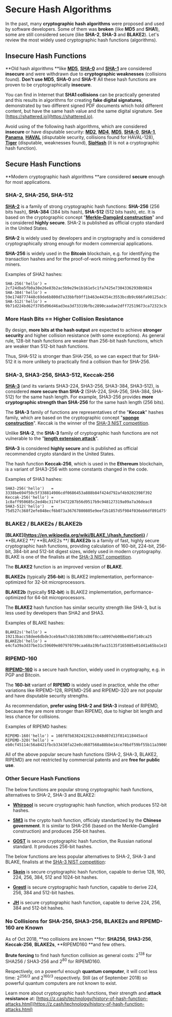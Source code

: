 # Secure Hash Algorithms

In the past, many **cryptographic hash algorithms** were proposed and used by software developers. Some of them was **broken** (like **MD5** and **SHA1**), some are still considered secure (like **SHA-2**, **SHA-3** and **BLAKE2**). Let's review the most widely used cryptographic hash functions \(algorithms\).

## Insecure Hash Functions

**Old hash algorithms **like **[MD5](https://en.wikipedia.org/wiki/MD5)**, **[SHA-0](https://en.wikipedia.org/wiki/SHA-1#SHA-0)** and **[SHA-1](https://en.wikipedia.org/wiki/SHA-1)** are considered **insecure** and were withdrawn due to **cryptographic weaknesses** \(collisions found\). **Don't use MD5**, **SHA-0** and **SHA-1**! All these hash functions are proven to be cryptographically **insecure**.

You can find in Internet that **SHA1 collisions** can be practically generated and this results in algorithms for creating **fake digital signatures**, demonstrated by two different signed PDF documents which hold different content, but have the same hash value and the same digital signature. See [https://shattered.io](https://shattered.io).

Avoid using of the following hash algorithms, which are considered **insecure** or have disputable security: **[MD2](https://en.wikipedia.org/wiki/MD2_\(hash_function)**, **[MD4](https://en.wikipedia.org/wiki/MD4)**, **[MD5](https://en.wikipedia.org/wiki/MD5)**, **[SHA-0](https://en.wikipedia.org/wiki/SHA-1#SHA-0)**, **[SHA-1](https://en.wikipedia.org/wiki/SHA-1)**, **[Panama](https://en.wikipedia.org/wiki/Panama_\(cryptography)**, **[HAVAL](https://en.wikipedia.org/wiki/HAVAL)** (disputable security, collisions found for HAVAL-128), **[Tiger](https://en.wikipedia.org/wiki/Tiger_\(hash_function)** (disputable, weaknesses found), **[SipHash](https://en.wikipedia.org/wiki/SipHash)** (it is not a cryptographic hash function).

## Secure Hash Functions

**Modern cryptographic hash algorithms **are considered **secure** enough for most applications.

### SHA-2, SHA-256, SHA-512

**[SHA-2](https://en.wikipedia.org/wiki/SHA-2)** is a family of strong cryptographic hash functions: **SHA-256** (256 bits hash), **SHA-384** (384 bits hash), **SHA-512** (512 bits hash), etc. It is based on the cryptographic concept "[**Merkle–Damgård construction**](https://en.wikipedia.org/wiki/Merkle%E2%80%93Damg%C3%A5rd_construction)" and is considered **highly secure**. SHA-2 is published as official crypto standard in the United States.

**SHA-2** is widely used by developers and in cryptography and is considered cryptographically strong enough for modern commercial applications.

**SHA-256** is widely used in the **Bitcoin** blockchain, e.g. for identifying the transaction hashes and for the proof-of-work mining performed by the miners.

Examples of SHA2 hashes:
```
SHA-256('hello') = 2cf24dba5fb0a30e26e83b2ac5b9e29e1b161e5c1fa7425e73043362938b9824
SHA-384('hello') = 59e1748777448c69de6b800d7a33bbfb9ff1b463e44354c3553bcdb9c666fa90125a3c79f90397bdf5f6a13de828684f
SHA-512('hello') = 9b71d224bd62f3785d96d46ad3ea3d73319bfbc2890caadae2dff72519673ca72323c3d99ba5c11d7c7acc6e14b8c5da0c4663475c2e5c3adef46f73bcdec043
```

### More Hash Bits == Higher Collision Resistance

By design, **more bits at the hash output** are expected to achieve **stronger security** and higher collision resistance (with some exceptions). As general rule, 128-bit hash functions are weaker than 256-bit hash functions, which are weaker than 512-bit hash functions.

Thus, SHA-512 is stronger than SHA-256, so we can expect that for SHA-512 it is more unlikely to practically find a collision than for SHA-256.

### SHA-3, SHA3-256, SHA3-512, Keccak-256

**[SHA-3](https://en.wikipedia.org/wiki/SHA-3)** (and its variants SHA3-224, SHA3-256, SHA3-384, SHA3-512), is considered **more secure than SHA-2** (SHA-224, SHA-256, SHA-384, SHA-512) for the same hash length. For example, SHA3-256 provides **more cryptographic strength than SHA-256** for the same hash length (256 bits).

The **SHA-3** family of functions are representatives of the "**Keccak**" hashes family, which are based on the cryptographic concept "[**sponge construction**](https://en.wikipedia.org/wiki/Sponge_function)". Keccak is the winner of  the [SHA-3 NIST competition](https://en.wikipedia.org/wiki/NIST_hash_function_competition#Finalists).

Unlike **SHA-2**, the **SHA-3** family of cryptographic hash functions are not vulnerable to the "**[length extension attack](https://en.wikipedia.org/wiki/Length_extension_attack)**".

**SHA-3** is considered **highly secure** and is published as official recommended crypto standard in the United States.

The hash function **Keccak-256**, which is used in the **Ethereum** blockchain, is a variant of SHA3-256 with some constants changed in the code.

Examples of SHA3 hashes:
```
SHA3-256('hello')   = 3338be694f50c5f338814986cdf0686453a888b84f424d792af4b9202398f392
Keccak-256('hello') = 1c8aff950685c2ed4bc3174f3472287b56d9517b9c948127319a09a7a36deac8
SHA3-512('hello')   = 75d527c368f2efe848ecf6b073a36767800805e9eef2b1857d5f984f036eb6df891d75f72d9b154518c1cd58835286d1da9a38deba3de98b5a53e5ed78a84976
```

### BLAKE2 / BLAKE2s / BLAKE2b

**[BLAKE](https://en.wikipedia.org/wiki/BLAKE_\(hash_function\)** / **BLAKE2 **/ **BLAKE2s **/ **BLAKE2b** is a family of fast, highly secure cryptographic hash functions, providing calculation of 160-bit, 224-bit, 256-bit, 384-bit and 512-bit digest sizes, widely used in modern cryptography. BLAKE is one of the finalists at the [SHA-3 NIST competition](https://en.wikipedia.org/wiki/NIST_hash_function_competition#Finalists).

The **BLAKE2** function is an improved version of **BLAKE**.

**BLAKE2s** (typically **256-bit**) is BLAKE2 implementation, performance-optimized for 32-bit microprocessors.

**BLAKE2b** (typically **512-bit**) is BLAKE2 implementation, performance-optimized for 64-bit microprocessors.

The **BLAKE2** hash function has similar security strength like SHA-3, but is less used by developers than SHA2 and SHA3.

Examples of BLAKE hashes:
```
BLAKE2s('hello') = 19213bacc58dee6dbde3ceb9a47cbb330b3d86f8cca8997eb00be456f140ca25
BLAKE2b('hello') = e4cfa39a3d37be31c59609e807970799caa68a19bfaa15135f165085e01d41a65ba1e1b146aeb6bd0092b49eac214c103ccfa3a365954bbbe52f74a2b3620c94
```

### RIPEMD-160

**[RIPEMD-160](https://en.wikipedia.org/wiki/RIPEMD)** is a secure hash function, widely used in cryptography, e.g. in PGP and Bitcoin.

The **160-bit** variant of **RIPEMD** is widely used in practice, while the other variations like RIPEMD-128, RIPEMD-256 and RIPEMD-320 are not popular and have disputable security strengths. 

As recommendation, **prefer using SHA-2 and SHA-3** instead of RIPEMD, because they are more stronger than RIPEMD, due to higher bit length and less chance for collisions.

Examples of RIPEMD hashes:
```
RIPEMD-160('hello') = 108f07b8382412612c048d07d13f814118445acd
RIPEMD-320('hello') = eb0cf45114c56a8421fbcb33430fa22e0cd607560a88bbe14ce70bdf59bf55b11a3906987c487992
```

All of the above popular secure hash functions (SHA-2, SHA-3, BLAKE2, RIPEMD) are not restricted by commercial patents and are **free for public use**.

### Other Secure Hash Functions

The below functions are popular strong cryptographic hash functions, alternatives to SHA-2, SHA-3 and BLAKE2:

  - **[Whirpool](https://en.wikipedia.org/wiki/Whirlpool_\(hash_function)** is secure cryptographic hash function, which produces 512-bit hashes.

  - **[SM3](https://tools.ietf.org/id/draft-oscca-cfrg-sm3-01.html)** is the crypto hash function, officialy standartized by the **Chinese government**. It is similar to SHA-256 (based on the Merkle–Damgård construction) and produces 256-bit hashes.

  - **[GOST](https://en.wikipedia.org/wiki/GOST_\(hash_function)** is secure cryptographic hash function, the Russian national standard. It produces 256-bit hashes.

The below functions are less popular alternatives to SHA-2, SHA-3 and BLAKE, finalists at the [SHA-3 NIST competition](https://en.wikipedia.org/wiki/NIST_hash_function_competition#Finalists):

 - **[Skein](https://en.wikipedia.org/wiki/Skein_\(hash_function)** is secure cryptographic hash function, capable to derive 128, 160, 224, 256, 384, 512 and 1024-bit hashes.

 - **[Grøstl](https://en.wikipedia.org/wiki/Gr%C3%B8stl)** is secure cryptographic hash function, capable to derive 224, 256, 384 and 512-bit hashes.

 - **[JH](https://en.wikipedia.org/wiki/JH_\(hash_function)** is secure cryptographic hash function, capable to derive 224, 256, 384 and 512-bit hashes.

### No Collisions for SHA-256, SHA3-256, BLAKE2s and RIPEMD-160 are Known

As of Oct 2018, **no collisions are known **for: **SHA256**, **SHA3-256**, **Keccak-256**, **BLAKE2s**, **RIPEMD160 **and few others.

**Brute forcing** to find hash function collision as general costs: 2<sup>128</sup> for SHA256 / SHA3-256 and 2<sup>80</sup> for RIPEMD160.

Respectively, on a powerful enough **quantum computer**, it will cost less time: 2<sup>256/3</sup> and 2<sup>160/3</sup> respectively. Still (as of September 2018) so powerful quantum computers are not known to exist.

Learn more about cryptographic hash functions, their strength and **attack resistance** at: [https://z.cash/technology/history-of-hash-function-attacks.html](https://z.cash/technology/history-of-hash-function-attacks.html)
